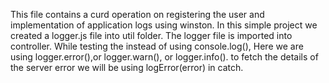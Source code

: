 This file contains a curd operation on registering the user and implementation of application logs using winston.
In this simple project we created a logger.js file into util folder.
The logger file is imported into controller.
While testing the instead of using console.log(), Here we are using logger.error(),or logger.warn(), or logger.info().
to fetch the details of the server error we will be using logError(error) in catch.
